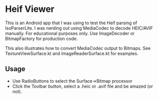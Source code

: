 # Heif Viewer
This is an Android app that I was using to test the Heif parsing of IsoParserLite.  I was nerding out using MediaCodec to decode HEIC/AVIF manually.  For educational purposes only.  Use ImageDecoder or BitmapFactory for production code.

This also illustrates how to convert MediaCodec output to Bitmaps.  See TextureViewSurface.kt and ImageReaderSurface.kt for examples.
## Usage
- Use RadioButtons to select the Surface->Bitmap processor
- Click the Toolbar button, select a .heic or .avif file and be amazed (or not).

